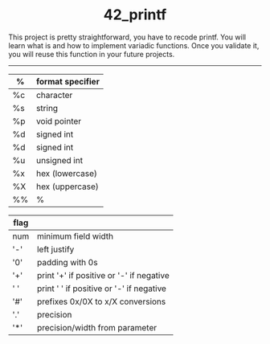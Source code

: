 <h1 align="center">
 42_printf
</h1>

This project is pretty straightforward, you have to recode printf. You will learn what is and how to implement variadic functions. Once you validate it, you will reuse this function in your future projects.

----
%  | format specifier  |
---|------|
%c | character|
%s | string|
%p | void pointer|
%d | signed int|
%d | signed int|
%u | unsigned int|
%x | hex (lowercase)|
%X | hex (uppercase)|
%% | %|


flag||
----|---|
num	| minimum field width						|
'-' 	| left justify|
'0' 	| padding with 0s|
'+' 	| print '+' if positive or '-' if negative|
' ' 	| print ' ' if positive or '-' if negative|
'#' 	| prefixes 0x/0X to x/X conversions |
'.' 	| precision															|
'*' 	| precision/width from parameter	|
